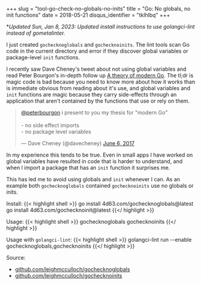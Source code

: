 +++
slug = "tool-go-check-no-globals-no-inits"
title = "Go: No globals, no init functions"
date = 2018-05-21
disqus_identifier = "tklhlbq"
+++

**Updated Sun, Jan 8, 2023: Updated install instructions to use golangci-lint
*instead of gometalinter.**

I just created `gochecknoglobals` and `gochecknoinits`. The lint tools scan Go code in the current directory and error if they discover global variables or package-level `init` functions.

I recently saw Dave Cheney's tweet about not using global variables and read Peter Bourgon's in-depth follow up [A theory of modern Go](https://peter.bourgon.org/blog/2017/06/09/theory-of-modern-go.html). The tl;dr is magic code is bad because you need to know more about how it works than is immediate obvious from reading about it's use, and global variables and `init` functions are magic because they carry side-effects through an application that aren't contained by the functions that use or rely on them.

<blockquote class="twitter-tweet" data-lang="en"><p lang="en" dir="ltr"><a href="https://twitter.com/peterbourgon?ref_src=twsrc%5Etfw">@peterbourgon</a> i present to you my thesis for &quot;modern Go&quot;<br><br>- no side effect imports<br>- no package level variables</p>&mdash; Dave Cheney (@davecheney) <a href="https://twitter.com/davecheney/status/871939730761547776?ref_src=twsrc%5Etfw">June 6, 2017</a></blockquote>

In my experience this tends to be true. Even in small apps I have worked on global variables have resulted in code that is harder to understand, and when I import a package that has an `init` function it surprises me.

This has led me to avoid using globals and `init` whenever I can. As an example both `gochecknoglobals` contained `gochecknoinits` use no globals or inits.

Install:
{{< highlight shell >}}
go install 4d63.com/gochecknoglobals@latest
go install 4d63.com/gochecknoinit@latest
{{</ highlight >}}

Usage:
{{< highlight shell >}}
gochecknoglobals
gochecknoinits
{{</ highlight >}}

Usage with `golangci-lint`:
{{< highlight shell >}}
golangci-lint run --enable gochecknoglobals,gochecknoinits
{{</ highlight >}}

Source:

- [github.com/leighmcculloch/gochecknoglobals](https://github.com/leighmcculloch/gochecknoglobals)
- [github.com/leighmcculloch/gochecknoinits](https://github.com/leighmcculloch/gochecknoinits)

